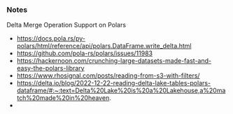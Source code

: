 ### Notes 

Delta Merge Operation Support on Polars
- https://docs.pola.rs/py-polars/html/reference/api/polars.DataFrame.write_delta.html
- https://github.com/pola-rs/polars/issues/11983
- https://hackernoon.com/crunching-large-datasets-made-fast-and-easy-the-polars-library
- https://www.rhosignal.com/posts/reading-from-s3-with-filters/
- https://delta.io/blog/2022-12-22-reading-delta-lake-tables-polars-dataframe/#:~:text=Delta%20Lake%20is%20a%20Lakehouse,a%20match%20made%20in%20heaven.
- 